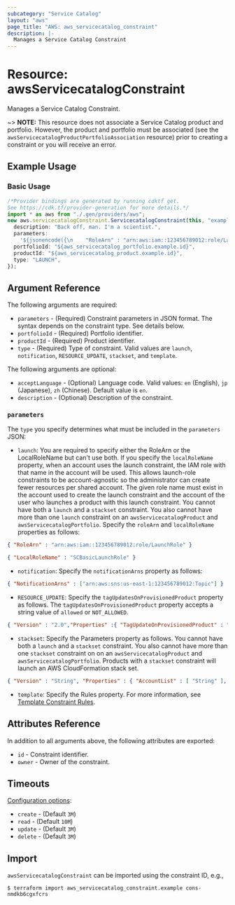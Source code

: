 ```yaml
---
subcategory: "Service Catalog"
layout: "aws"
page_title: "AWS: aws_servicecatalog_constraint"
description: |-
  Manages a Service Catalog Constraint
---
```


# Resource: awsServicecatalogConstraint

Manages a Service Catalog Constraint.

\~> **NOTE:** This resource does not associate a Service Catalog product and portfolio. However, the product and portfolio must be associated (see the `awsServicecatalogProductPortfolioAssociation` resource) prior to creating a constraint or you will receive an error.

## Example Usage

### Basic Usage

```typescript
/*Provider bindings are generated by running cdktf get.
See https://cdk.tf/provider-generation for more details.*/
import * as aws from "./.gen/providers/aws";
new aws.servicecatalogConstraint.ServicecatalogConstraint(this, "example", {
  description: "Back off, man. I'm a scientist.",
  parameters:
    '${jsonencode({\n    "RoleArn" : "arn:aws:iam::123456789012:role/LaunchRole"\n  })}',
  portfolioId: "${aws_servicecatalog_portfolio.example.id}",
  productId: "${aws_servicecatalog_product.example.id}",
  type: "LAUNCH",
});

```

## Argument Reference

The following arguments are required:

* `parameters` - (Required) Constraint parameters in JSON format. The syntax depends on the constraint type. See details below.
* `portfolioId` - (Required) Portfolio identifier.
* `productId` - (Required) Product identifier.
* `type` - (Required) Type of constraint. Valid values are `launch`, `notification`, `RESOURCE_UPDATE`, `stackset`, and `template`.

The following arguments are optional:

* `acceptLanguage` - (Optional) Language code. Valid values: `en` (English), `jp` (Japanese), `zh` (Chinese). Default value is `en`.
* `description` - (Optional) Description of the constraint.

### `parameters`

The `type` you specify determines what must be included in the `parameters` JSON:

* `launch`: You are required to specify either the RoleArn or the LocalRoleName but can't use both. If you specify the `localRoleName` property, when an account uses the launch constraint, the IAM role with that name in the account will be used. This allows launch-role constraints to be account-agnostic so the administrator can create fewer resources per shared account. The given role name must exist in the account used to create the launch constraint and the account of the user who launches a product with this launch constraint. You cannot have both a `launch` and a `stackset` constraint. You also cannot have more than one `launch` constraint on an `awsServicecatalogProduct` and `awsServicecatalogPortfolio`. Specify the `roleArn` and `localRoleName` properties as follows:

```json
{ "RoleArn" : "arn:aws:iam::123456789012:role/LaunchRole" }
```

```json
{ "LocalRoleName" : "SCBasicLaunchRole" }
```

* `notification`: Specify the `notificationArns` property as follows:

```json
{ "NotificationArns" : ["arn:aws:sns:us-east-1:123456789012:Topic"] }
```

* `RESOURCE_UPDATE`: Specify the `tagUpdatesOnProvisionedProduct` property as follows. The `tagUpdatesOnProvisionedProduct` property accepts a string value of `allowed` or `NOT_ALLOWED`.

```json
{ "Version" : "2.0","Properties" :{ "TagUpdateOnProvisionedProduct" : "String" }}
```

* `stackset`: Specify the Parameters property as follows. You cannot have both a `launch` and a `stackset` constraint. You also cannot have more than one `stackset` constraint on on an `awsServicecatalogProduct` and `awsServicecatalogPortfolio`. Products with a `stackset` constraint will launch an AWS CloudFormation stack set.

```json
{ "Version" : "String", "Properties" : { "AccountList" : [ "String" ], "RegionList" : [ "String" ], "AdminRole" : "String", "ExecutionRole" : "String" }}
```

* `template`: Specify the Rules property. For more information, see [Template Constraint Rules](http://docs.aws.amazon.com/servicecatalog/latest/adminguide/reference-template_constraint_rules.html).

## Attributes Reference

In addition to all arguments above, the following attributes are exported:

* `id` - Constraint identifier.
* `owner` - Owner of the constraint.

## Timeouts

[Configuration options](https://developer.hashicorp.com/terraform/language/resources/syntax#operation-timeouts):

* `create` - (Default `3M`)
* `read` - (Default `10M`)
* `update` - (Default `3M`)
* `delete` - (Default `3M`)

## Import

`awsServicecatalogConstraint` can be imported using the constraint ID, e.g.,

```console
$ terraform import aws_servicecatalog_constraint.example cons-nmdkb6cgxfcrs
```
